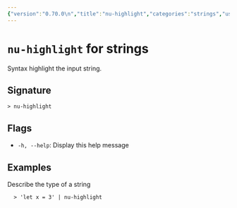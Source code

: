 ```yaml
---
{"version":"0.70.0\n","title":"nu-highlight","categories":"strings","usage":"Syntax highlight the input string.\n"}
---
```

<!-- THIS FILE IS GENERATED BY update_book_commands.cjs USING NUSHELL'S HELP COMMANDS.
REFRAIN FROM EDITING IT MANUALLY.-->
# <code>nu-highlight</code> for strings

<div class='command-title'>Syntax highlight the input string.</div>

## Signature

```> nu-highlight```

## Flags

 * ```-h, --help```: Display this help message
## Examples

  Describe the type of a string
```shell
  > 'let x = 3' | nu-highlight
```


